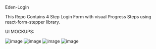 Eden-Login

This Repo Contains 4 Step Login Form with visual Progress Steps using react-form-stepper library. 

UI MOCKUPS: 

![image](https://user-images.githubusercontent.com/41111726/193457245-503b70f7-88e8-4fd3-8a1a-30cb043a3208.png)
![image](https://user-images.githubusercontent.com/41111726/193457268-bf4171cf-cb27-48e6-b7c1-ae04478fcc09.png)
![image](https://user-images.githubusercontent.com/41111726/193457282-b1f57051-c3aa-4516-889d-4d321de6fbea.png)
![image](https://user-images.githubusercontent.com/41111726/193457292-87b11e7b-7b78-4c85-8510-bc178aa4828d.png)

